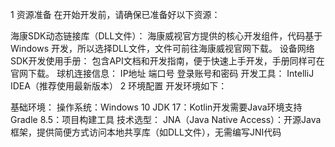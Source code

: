 1 资源准备
在开始开发前，请确保已准备好以下资源：

海康SDK动态链接库（DLL文件）： 海康威视官方提供的核心开发组件，代码基于 Windows 开发，所以选择DLL文件，文件可前往海康威视官网下载。
设备网络SDK开发使用手册： 包含API文档和开发指南，便于快速上手开发，手册同样可在官网下载。
球机连接信息：
IP地址
端口号
登录账号和密码
开发工具：
IntelliJ IDEA（推荐使用最新版本）
2 环境配置
开发环境如下：

基础环境：
操作系统：Windows 10
JDK 17：Kotlin开发需要Java环境支持
Gradle 8.5：项目构建工具
技术选型：
JNA（Java Native Access）：开源Java框架，提供简便方式访问本地共享库（如DLL文件），无需编写JNI代码
